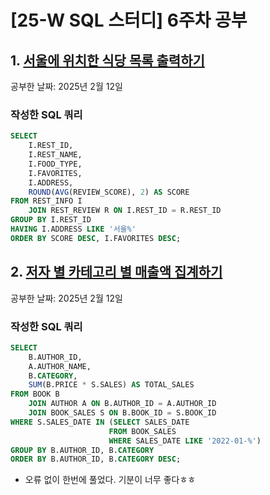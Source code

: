 # [25-W SQL 스터디] 6주차 공부

## 1. [서울에 위치한 식당 목록 출력하기](https://school.programmers.co.kr/learn/courses/30/lessons/131118)
공부한 날짜: 2025년 2월 12일

### 작성한 SQL 쿼리
```SQL
SELECT
    I.REST_ID,
    I.REST_NAME,
    I.FOOD_TYPE,
    I.FAVORITES,
    I.ADDRESS,
    ROUND(AVG(REVIEW_SCORE), 2) AS SCORE
FROM REST_INFO I
    JOIN REST_REVIEW R ON I.REST_ID = R.REST_ID
GROUP BY I.REST_ID
HAVING I.ADDRESS LIKE '서울%'
ORDER BY SCORE DESC, I.FAVORITES DESC;
```


## 2. [저자 별 카테고리 별 매출액 집계하기](https://school.programmers.co.kr/learn/courses/30/lessons/144856)
공부한 날짜: 2025년 2월 12일

### 작성한 SQL 쿼리
```SQL
SELECT
    B.AUTHOR_ID,
    A.AUTHOR_NAME,
    B.CATEGORY,
    SUM(B.PRICE * S.SALES) AS TOTAL_SALES
FROM BOOK B
    JOIN AUTHOR A ON B.AUTHOR_ID = A.AUTHOR_ID
    JOIN BOOK_SALES S ON B.BOOK_ID = S.BOOK_ID
WHERE S.SALES_DATE IN (SELECT SALES_DATE
                      FROM BOOK_SALES
                      WHERE SALES_DATE LIKE '2022-01-%')
GROUP BY B.AUTHOR_ID, B.CATEGORY
ORDER BY B.AUTHOR_ID, B.CATEGORY DESC;
```
- 오류 없이 한번에 풀었다. 기분이 너무 좋다ㅎㅎ